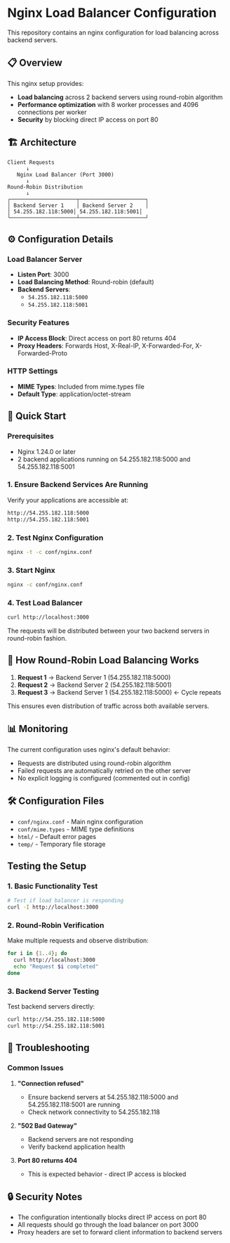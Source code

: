 # Nginx Load Balancer Configuration

This repository contains an nginx configuration for load balancing across backend servers.

## 📋 Overview

This nginx setup provides:
- **Load balancing** across 2 backend servers using round-robin algorithm
- **Performance optimization** with 8 worker processes and 4096 connections per worker
- **Security** by blocking direct IP access on port 80

## 🏗️ Architecture

```
Client Requests
      ↓
   Nginx Load Balancer (Port 3000)
      ↓
Round-Robin Distribution
      ↓
┌─────────────────────┬─────────────────────┐
│ Backend Server 1    │ Backend Server 2    │
│ 54.255.182.118:5000│ 54.255.182.118:5001│
└─────────────────────┴─────────────────────┘
```

## ⚙️ Configuration Details

### Load Balancer Server
- **Listen Port**: 3000
- **Load Balancing Method**: Round-robin (default)
- **Backend Servers**:
  - `54.255.182.118:5000`
  - `54.255.182.118:5001`

### Security Features
- **IP Access Block**: Direct access on port 80 returns 404
- **Proxy Headers**: Forwards Host, X-Real-IP, X-Forwarded-For, X-Forwarded-Proto

### HTTP Settings
- **MIME Types**: Included from mime.types file
- **Default Type**: application/octet-stream

## 🚀 Quick Start

### Prerequisites
- Nginx 1.24.0 or later
- 2 backend applications running on 54.255.182.118:5000 and 54.255.182.118:5001

### 1. Ensure Backend Services Are Running
Verify your applications are accessible at:
```bash
http://54.255.182.118:5000
http://54.255.182.118:5001
```

### 2. Test Nginx Configuration
```bash
nginx -t -c conf/nginx.conf
```

### 3. Start Nginx
```bash
nginx -c conf/nginx.conf
```

### 4. Test Load Balancer
```bash
curl http://localhost:3000
```

The requests will be distributed between your two backend servers in round-robin fashion.

## 🔄 How Round-Robin Load Balancing Works

1. **Request 1** → Backend Server 1 (54.255.182.118:5000)
2. **Request 2** → Backend Server 2 (54.255.182.118:5001)
3. **Request 3** → Backend Server 1 (54.255.182.118:5000) ← Cycle repeats

This ensures even distribution of traffic across both available servers.

## 📊 Monitoring

The current configuration uses nginx's default behavior:
- Requests are distributed using round-robin algorithm
- Failed requests are automatically retried on the other server
- No explicit logging is configured (commented out in config)

## 🛠️ Configuration Files

- `conf/nginx.conf` - Main nginx configuration
- `conf/mime.types` - MIME type definitions
- `html/` - Default error pages
- `temp/` - Temporary file storage

##  Testing the Setup

### 1. Basic Functionality Test
```bash
# Test if load balancer is responding
curl -I http://localhost:3000
```

### 2. Round-Robin Verification
Make multiple requests and observe distribution:
```bash
for i in {1..4}; do
  curl http://localhost:3000
  echo "Request $i completed"
done
```

### 3. Backend Server Testing
Test backend servers directly:
```bash
curl http://54.255.182.118:5000
curl http://54.255.182.118:5001
```

## 📝 Troubleshooting

### Common Issues

1. **"Connection refused"**
   - Ensure backend servers at 54.255.182.118:5000 and 54.255.182.118:5001 are running
   - Check network connectivity to 54.255.182.118

2. **"502 Bad Gateway"**
   - Backend servers are not responding
   - Verify backend application health

3. **Port 80 returns 404**
   - This is expected behavior - direct IP access is blocked

## 🔒 Security Notes

- The configuration intentionally blocks direct IP access on port 80
- All requests should go through the load balancer on port 3000
- Proxy headers are set to forward client information to backend servers